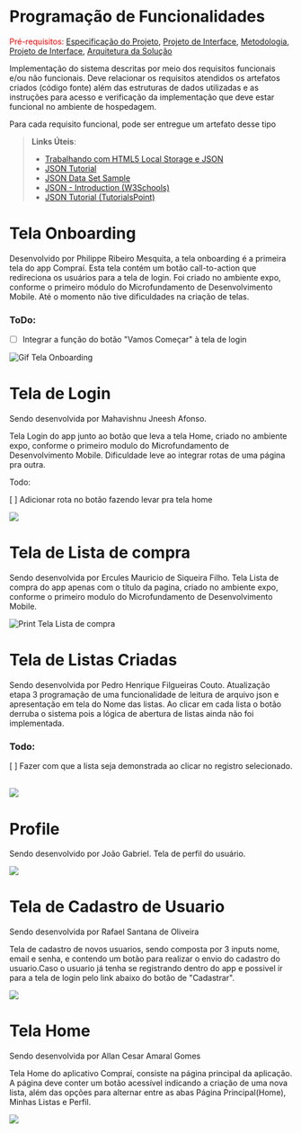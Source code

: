 # Programação de Funcionalidades

<span style="color:red">Pré-requisitos: <a href="2-Especificação do Projeto.md"> Especificação do Projeto</a></span>, <a href="3-Projeto de Interface.md"> Projeto de Interface</a>, <a href="4-Metodologia.md"> Metodologia</a>, <a href="3-Projeto de Interface.md"> Projeto de Interface</a>, <a href="5-Arquitetura da Solução.md"> Arquitetura da Solução</a>

Implementação do sistema descritas por meio dos requisitos funcionais e/ou não funcionais. Deve relacionar os requisitos atendidos os artefatos criados (código fonte) além das estruturas de dados utilizadas e as instruções para acesso e verificação da implementação que deve estar funcional no ambiente de hospedagem.

Para cada requisito funcional, pode ser entregue um artefato desse tipo

> **Links Úteis**:
>
> - [Trabalhando com HTML5 Local Storage e JSON](https://www.devmedia.com.br/trabalhando-com-html5-local-storage-e-json/29045)
> - [JSON Tutorial](https://www.w3resource.com/JSON)
> - [JSON Data Set Sample](https://opensource.adobe.com/Spry/samples/data_region/JSONDataSetSample.html)
> - [JSON - Introduction (W3Schools)](https://www.w3schools.com/js/js_json_intro.asp)
> - [JSON Tutorial (TutorialsPoint)](https://www.tutorialspoint.com/json/index.htm)


# Tela Onboarding

Desenvolvido por Philippe Ribeiro Mesquita, a tela onboarding é a primeira tela do app Compraí. Esta tela contém um botão call-to-action que redireciona os usuários para a tela de login. Foi criado no ambiente expo, conforme o primeiro módulo do Microfundamento de Desenvolvimento Mobile. Até o momento não tive dificuldades na criação de telas.

### ToDo:

- [ ] Integrar a função do botão "Vamos Começar" à tela de login

![Gif Tela Onboarding](img/Gif-Tela-Onboarding.gif)


# Tela de Login
Sendo desenvolvida por Mahavishnu Jneesh Afonso.

Tela Login do app junto ao botão que leva a tela Home, criado no 
ambiente expo, conforme o primeiro modulo do Microfundamento de Desenvolvimento Mobile. Dificuldade leve ao integrar rotas de uma página pra outra.

Todo: 

[ ] Adicionar rota no botão fazendo levar pra tela home

<img src="../src/Login/assets/teste.gif">

# Tela de Lista de compra
Sendo desenvolvida por Ercules Mauricio de Siqueira Filho. 
Tela Lista de compra do app apenas com o título da pagina, criado no ambiente expo, conforme o primeiro modulo do Microfundamento de Desenvolvimento Mobile.

![Print Tela Lista de compra](img/07-tela-list.png)

# Tela de Listas Criadas
Sendo desenvolvida por Pedro Henrique Filgueiras Couto.
Atualização etapa 3 programação de uma funcionalidade de leitura de arquivo json e apresentação em tela do Nome das listas.
Ao clicar em cada lista o botão derruba o sistema pois a lógica de abertura de listas ainda não foi implementada.


### Todo: 

[ ] Fazer com que a lista seja demonstrada ao clicar no registro selecionado.

<br>

<img src="./img/My-Lists.jpg"> 


# Profile 
  
  Sendo desenvolvido por João Gabriel.
  Tela de perfil do usuário.

<img src='../src/Profile/assets/Print.jpg'>

# Tela de Cadastro de Usuario
Sendo desenvolvida por Rafael Santana de Oliveira

Tela de cadastro de novos usuarios, sendo composta por 3 inputs nome, email e senha, e contendo um botão para realizar o envio do
cadastro do usuario.Caso o usuario já tenha se registrando dentro do app e possivel ir para a tela de login pelo link abaixo do 
botão de "Cadastrar".

<img src="../src/Create-Account/telaCadastroUsuario.jpeg">

# Tela Home
Sendo desenvolvida por Allan Cesar Amaral Gomes

Tela Home do aplicativo Compraí, consiste na página principal da aplicação. A página deve conter um botão acessível indicando a criação de uma nova lista, além das opções para alternar entre as abas Página Principal(Home), Minhas Listas e Perfil.

<img src="../src/Home/telaHome.png">